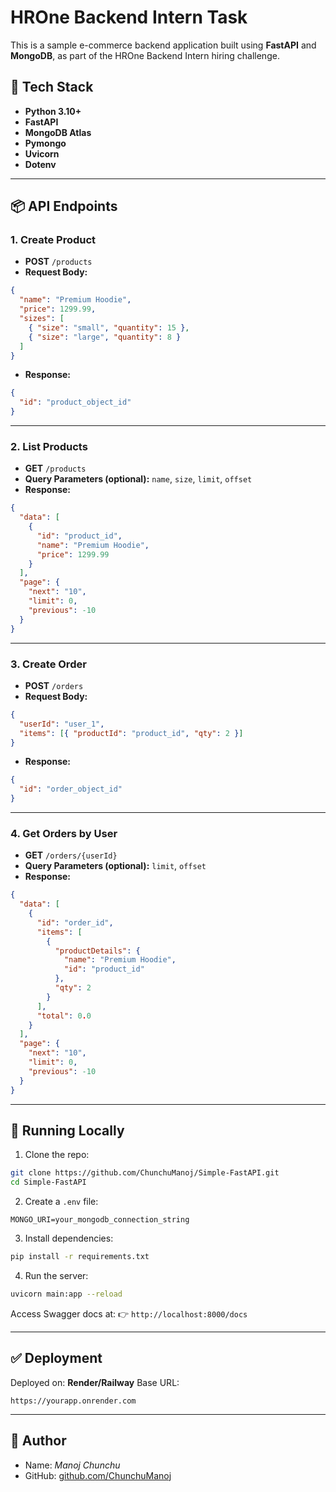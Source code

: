 # HROne Backend Intern Task

This is a sample e-commerce backend application built using **FastAPI** and **MongoDB**, as part of the HROne Backend Intern hiring challenge.

## 🔧 Tech Stack

- **Python 3.10+**
- **FastAPI**
- **MongoDB Atlas**
- **Pymongo**
- **Uvicorn**
- **Dotenv**

---

## 📦 API Endpoints

### 1. Create Product

- **POST** `/products`
- **Request Body:**

```json
{
  "name": "Premium Hoodie",
  "price": 1299.99,
  "sizes": [
    { "size": "small", "quantity": 15 },
    { "size": "large", "quantity": 8 }
  ]
}
```

- **Response:**

```json
{
  "id": "product_object_id"
}
```

---

### 2. List Products

- **GET** `/products`
- **Query Parameters (optional):** `name`, `size`, `limit`, `offset`
- **Response:**

```json
{
  "data": [
    {
      "id": "product_id",
      "name": "Premium Hoodie",
      "price": 1299.99
    }
  ],
  "page": {
    "next": "10",
    "limit": 0,
    "previous": -10
  }
}
```

---

### 3. Create Order

- **POST** `/orders`
- **Request Body:**

```json
{
  "userId": "user_1",
  "items": [{ "productId": "product_id", "qty": 2 }]
}
```

- **Response:**

```json
{
  "id": "order_object_id"
}
```

---

### 4. Get Orders by User

- **GET** `/orders/{userId}`
- **Query Parameters (optional):** `limit`, `offset`
- **Response:**

```json
{
  "data": [
    {
      "id": "order_id",
      "items": [
        {
          "productDetails": {
            "name": "Premium Hoodie",
            "id": "product_id"
          },
          "qty": 2
        }
      ],
      "total": 0.0
    }
  ],
  "page": {
    "next": "10",
    "limit": 0,
    "previous": -10
  }
}
```

---

## 🚀 Running Locally

1. Clone the repo:

```bash
git clone https://github.com/ChunchuManoj/Simple-FastAPI.git
cd Simple-FastAPI
```

2. Create a `.env` file:

```
MONGO_URI=your_mongodb_connection_string
```

3. Install dependencies:

```bash
pip install -r requirements.txt
```

4. Run the server:

```bash
uvicorn main:app --reload
```

Access Swagger docs at:
👉 `http://localhost:8000/docs`

---

## ✅ Deployment

Deployed on: **Render/Railway**
Base URL:

```
https://yourapp.onrender.com
```

---

## 👤 Author

- Name: _Manoj_ _Chunchu_
- GitHub: [github.com/ChunchuManoj](https://github.com/ChunchuManoj)

